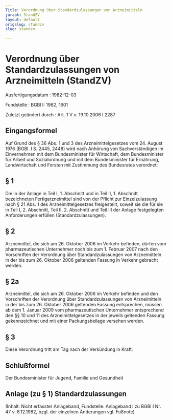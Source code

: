 ```yaml
---
Title: Verordnung über Standardzulassungen von Arzneimitteln
jurabk: StandZV
layout: default
origslug: standzv
slug: standzv

---
```


# Verordnung über Standardzulassungen von Arzneimitteln (StandZV)

Ausfertigungsdatum
:   1982-12-03

Fundstelle
:   BGBl I: 1982, 1601

Zuletzt geändert durch
:   Art. 1 V v. 19.10.2006 I 2287

## Eingangsformel

Auf Grund des § 36 Abs. 1 und 3 des Arzneimittelgesetzes vom 24.
August 1976 (BGBl. I S. 2445, 2448) wird nach Anhörung von
Sachverständigen im Einvernehmen mit dem Bundesminister für
Wirtschaft, dem Bundesminister für Arbeit und Sozialordnung und mit
dem Bundesminister für Ernährung, Landwirtschaft und Forsten mit
Zustimmung des Bundesrates verordnet:

## § 1

Die in der Anlage in Teil I, 1. Abschnitt und in Teil II, 1. Abschnitt
bezeichneten Fertigarzneimittel sind von der Pflicht zur
Einzelzulassung nach § 21 Abs. 1 des Arzneimittelgesetzes
freigestellt, soweit sie die für sie in Teil I, 2. Abschnitt, Teil II,
2\. Abschnitt und Teil III der Anlage festgelegten Anforderungen
erfüllen (Standardzulassungen).

## § 2

Arzneimittel, die sich am 26. Oktober 2006 im Verkehr befinden, dürfen
vom pharmazeutischen Unternehmer noch bis zum 1. Februar 2007 nach den
Vorschriften der Verordnung über Standardzulassungen von Arzneimitteln
in der bis zum 26. Oktober 2006 geltenden Fassung in Verkehr gebracht
werden.

## § 2a

Arzneimittel, die sich am 26. Oktober 2006 im Verkehr befinden und den
Vorschriften der Verordnung über Standardzulassungen von Arzneimitteln
in der bis zum 26. Oktober 2006 geltenden Fassung entsprechen, müssen
ab dem 1. Januar 2009 vom pharmazeutischen Unternehmer entsprechend
den §§ 10 und 11 des Arzneimittelgesetzes in der jeweils geltenden
Fassung gekennzeichnet und mit einer Packungsbeilage versehen werden.

## § 3

Diese Verordnung tritt am Tag nach der Verkündung in Kraft.

## Schlußformel

Der Bundesminister für Jugend, Familie und Gesundheit

## Anlage (zu § 1) Standardzulassungen

(Inhalt: Nicht erfasster Anlageband,
Fundstelle: Anlageband I zu BGBl I Nr. 47 v. 8.12.1982,
bzgl. der einzelnen Änderungen vgl. Fußnote)


